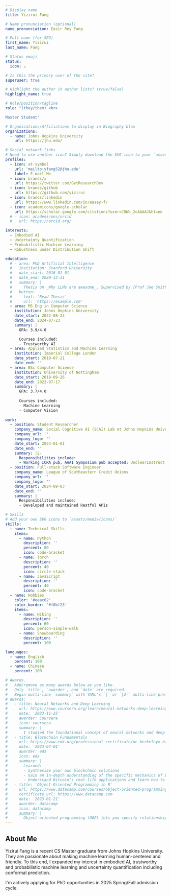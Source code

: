 ```yaml
---
# Display name
title: Yizirui Fang

# Name pronunciation (optional)
name_pronunciation: Easir Rey Fang

# Full name (for SEO)
first_name: Yizirui
last_name: Fang

# Status emoji
status:
  icon: ☕️

# Is this the primary user of the site?
superuser: true

# Highlight the author in author lists? (true/false)
highlight_name: true

# Role/position/tagline
role: "(they/them) <br>

Master Student"

# Organizations/Affiliations to display in Biography blox
organizations:
  - name: Johns Hopkins University
    url: https://jhu.edu/

# Social network links
# Need to use another icon? Simply download the SVG icon to your `assets/media/icons/` folder.
profiles:
  - icon: at-symbol
    url: 'mailto:yfang52@jhu.edu'
    label: E-mail Me
  - icon: brands/x
    url: https://twitter.com/GetResearchDev
  - icon: brands/github
    url: https://github.com/yizirui
  - icon: brands/linkedin
    url: https://www.linkedin.com/in/easey-f/
  - icon: academicons/google-scholar
    url: https://scholar.google.com/citations?user=C9Wb_2cAAAAJ&hl=en
  # - icon: academicons/orcid
  #   url: https://orcid.org/

interests:
  - Embodied AI
  - Uncertainty Quantification
  - Probabilistic Machine Learning
  - Robustness under Distribution Shift

education:
  # - area: PhD Artificial Intelligence
  #   institution: Stanford University
  #   date_start: 2016-01-01
  #   date_end: 2020-12-31
  #   summary: |
  #     Thesis on _Why LLMs are awesome_. Supervised by [Prof Joe Smith](https://example.com). Presented papers at 5 IEEE conferences with the contributions being published in 2 Springer journals.
  #   button:
  #     text: 'Read Thesis'
  #     url: 'https://example.com'
  - area: MS Eng in Computer Science
    institution: Johns Hopkins University
    date_start: 2022-08-23
    date_end: 2024-07-23
    summary: |
      GPA: 3.9/4.0

      Courses included:
      - Trustworthy AI
  - area: Applied Statistics and Machine Learning
    institution: Imperial College London
    date_start: 2019-07-21
    date_end: ''
  - area: BSc Computer Science
    institution: University of Nottingham
    date_start: 2018-09-26
    date_end: 2022-07-17
    summary: |
      GPA: 3.7/4.0
      
      Courses included:
      - Machine Learning
      - Computer Vision
  
work:
  - position: Student Researcher
    company_name: Social Cognitive AI (SCAI) Lab at Johns Hopkins University
    company_url: ''
    company_logo: ''
    date_start: 2024-01-01
    date_end: ''
    summary: |2-
      Responsibilities include:
      - Working ICRA pub, AAAI Symposium pub accepted: UnclearInstruct: An Embodied Assistance Challenge
  - position: Full-stack Software Engineer
    company_name: League of Southeastern Credit Unions
    company_url: ''
    company_logo: ''
    date_start: 2024-09-03
    date_end: ''
    summary: |
      Responsibilities include:
      - Developed and maintained Restful APIs

# Skills
# Add your own SVG icons to `assets/media/icons/`
skills:
  - name: Technical Skills
    items:
      - name: Python
        description: ''
        percent: 80
        icon: code-bracket
      - name: Torch
        description: ''
        percent: 40
        icon: circle-stack
      - name: JavaScript
        description: ''
        percent: 40
        icon: code-bracket
  - name: Hobbies
    color: '#eeac02'
    color_border: '#f0bf23'
    items:
      - name: Hiking
        description: ''
        percent: 60
        icon: person-simple-walk
      - name: Snowboarding
        description: ''
        percent: 100

languages:
  - name: English
    percent: 100
  - name: Chinese
    percent: 100

# Awards.
#   Add/remove as many awards below as you like.
#   Only `title`, `awarder`, and `date` are required.
#   Begin multi-line `summary` with YAML's `|` or `|2-` multi-line prefix and indent 2 spaces below.
# awards:
#   - title: Neural Networks and Deep Learning
#     url: https://www.coursera.org/learn/neural-networks-deep-learning
#     date: '2023-11-25'
#     awarder: Coursera
#     icon: coursera
#     summary: |
#       I studied the foundational concept of neural networks and deep learning. By the end, I was familiar with the significant technological trends driving the rise of deep learning; build, train, and apply fully connected deep neural networks; implement efficient (vectorized) neural networks; identify key parameters in a neural network’s architecture; and apply deep learning to your own applications.
#   - title: Blockchain Fundamentals
#     url: https://www.edx.org/professional-certificate/uc-berkeleyx-blockchain-fundamentals
#     date: '2023-07-01'
#     awarder: edX
#     icon: edx
#     summary: |
#       Learned:
#       - Synthesize your own blockchain solutions
#       - Gain an in-depth understanding of the specific mechanics of Bitcoin
#       - Understand Bitcoin’s real-life applications and learn how to attack and destroy Bitcoin, Ethereum, smart contracts and Dapps, and alternatives to Bitcoin’s Proof-of-Work consensus algorithm
#   - title: 'Object-Oriented Programming in R'
#     url: https://www.datacamp.com/courses/object-oriented-programming-with-s3-and-r6-in-r
#     certificate_url: https://www.datacamp.com
#     date: '2023-01-21'
#     awarder: datacamp
#     icon: datacamp
#     summary: |
#       Object-oriented programming (OOP) lets you specify relationships between functions and the objects that they can act on, helping you manage complexity in your code. This is an intermediate level course, providing an introduction to OOP, using the S3 and R6 systems. S3 is a great day-to-day R programming tool that simplifies some of the functions that you write. R6 is especially useful for industry-specific analyses, working with web APIs, and building GUIs.
---
```


## About Me

Yizirui Fang is a recent CS Master graduate from Johns Hopkins University. They are passionate about making machine learning human-centered and friendly. To this end, I expanded my interest in  embodied AI, trustworthy and probabilistic machine learning and uncertainty quantification including conformal prediction.

I'm actively applying for PhD opportunities in 2025 Spring/Fall admission cycle.